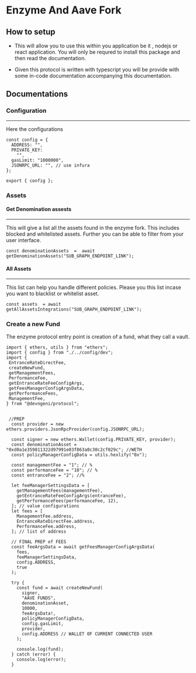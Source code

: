 # Enzyme And Aave Fork

## How to setup

- This will allow you to use this within you application be it , nodejs or react application. You will only be requred to install this package and then read the documentation.

- Given this protocol is written with typescript you will be provide with some in-code documentation accompanying this documentation.

## Documentations



### Configuration
---

Here the configurations
```
const config = {
  ADDRESS: "",
  PRIVATE_KEY:
    "",
  gasLimit: "1000000",
  JSONRPC_URL: "", // use infura
};

export { config };
```



### Assets

#### Get Denomination assests
---

This will give a list all the assets found in the enzyme fork. This includes blocked and whitelisted assets. Further you can be able to filter from your user interface.

```
const denominationAssets  =  await getDenominationAssets("SUB_GRAPH_ENDPOINT_LINK");
```

#### All Assets 
---

This list can help you handle different policies. Please you this list incase you want to blacklist or whitelist asset.

```
const assets  = await getAllAssetsIntegrations("SUB_GRAPH_ENDPOINT_LINK");
```

### Create a new Fund

The enzyme protocol entry point is creation of a fund, what they call a vault.

```
import { ethers, utils } from "ethers";
import { config } from "./../config/dev";
import {
 EntranceRateDirectFee,
 createNewFund,
 getManagementFees,
 PerformanceFee,
 getEntranceRateFeeConfigArgs,
 getFeesManagerConfigArgsData,
 getPerformanceFees,
 ManagementFee,
} from "@devngeni/protocol";


 //PREP
  const provider = new ethers.providers.JsonRpcProvider(config.JSONRPC_URL);

  const signer = new ethers.Wallet(config.PRIVATE_KEY, provider);
  const denominationAsset = "0xd0a1e359811322d97991e03f863a0c30c2cf029c"; //WETH
  const policyManagerConfigData = utils.hexlify("0x");

  const managementFee = "1"; // %
  const performanceFee = "10"; // %
  const entranceFee = "2"; //%

  let feeManagerSettingsData = [
    getManagementFees(managementFee),
    getEntranceRateFeeConfigArgs(entranceFee),
    getPerformanceFees(performanceFee, 12),
  ]; // value configurations
  let fees = [
    ManagementFee.address,
    EntranceRateDirectFee.address,
    PerformanceFee.address,
  ]; // list of address

  // FINAL PREP of FEES
  const feeArgsData = await getFeesManagerConfigArgsData(
    fees,
    feeManagerSettingsData,
    config.ADDRESS,
    true
  );

  try {
    const fund = await createNewFund(
      signer,
      "AAVE FUNDS",
      denominationAsset,
      10000,
      feeArgsData!,
      policyManagerConfigData,
      config.gasLimit,
      provider,
      config.ADDRESS // WALLET OF CURRENT CONNECTED USER
    );

    console.log(fund);
  } catch (error) {
    console.log(error);
  }
```

